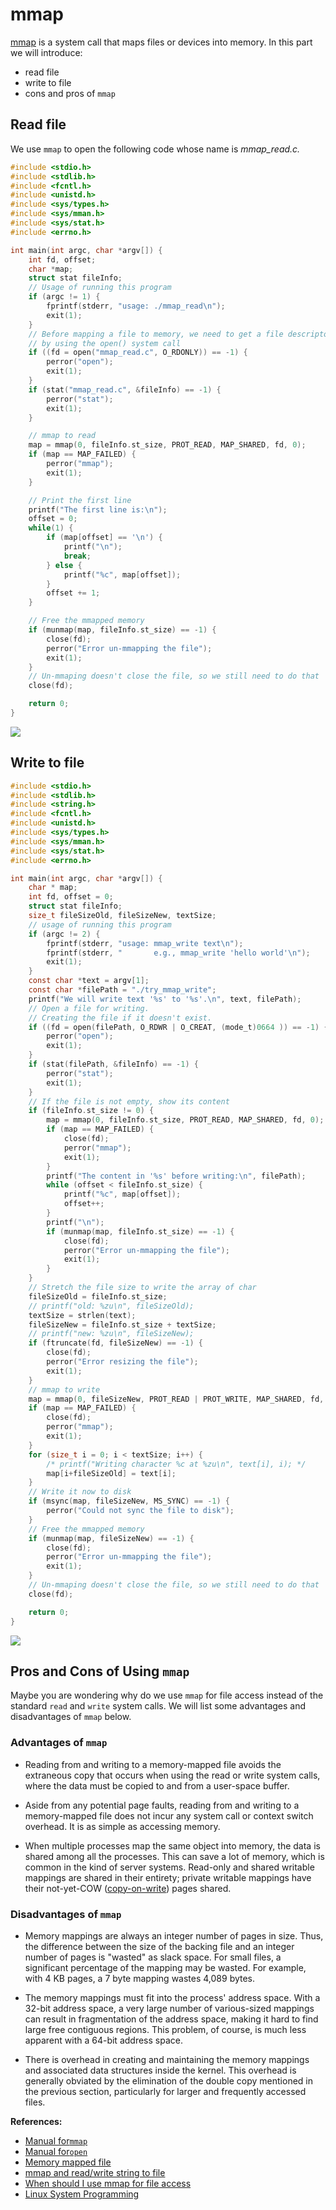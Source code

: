# mmap

[mmap](http://man7.org/linux/man-pages/man2/mmap.2.html) is a system call that maps files or devices into memory. In this part we will introduce:

* read file
* write to file 
* cons and pros of `mmap`

## Read file

We use `mmap` to open the following code whose name is _mmap\_read.c._

```C
#include <stdio.h>
#include <stdlib.h>
#include <fcntl.h>
#include <unistd.h>
#include <sys/types.h>
#include <sys/mman.h>
#include <sys/stat.h>
#include <errno.h>

int main(int argc, char *argv[]) {
    int fd, offset;
    char *map;
    struct stat fileInfo;
    // Usage of running this program
    if (argc != 1) {
        fprintf(stderr, "usage: ./mmap_read\n");
        exit(1);
    }
    // Before mapping a file to memory, we need to get a file descriptor for it
    // by using the open() system call
    if ((fd = open("mmap_read.c", O_RDONLY)) == -1) {
        perror("open");
        exit(1);
    }
    if (stat("mmap_read.c", &fileInfo) == -1) {
        perror("stat");
        exit(1);
    }

    // mmap to read
    map = mmap(0, fileInfo.st_size, PROT_READ, MAP_SHARED, fd, 0);
    if (map == MAP_FAILED) {
        perror("mmap");
        exit(1);
    }

    // Print the first line
    printf("The first line is:\n");
    offset = 0;
    while(1) {
        if (map[offset] == '\n') {
            printf("\n");
            break;
        } else {
            printf("%c", map[offset]);
        }
        offset += 1;
    }

    // Free the mmapped memory
    if (munmap(map, fileInfo.st_size) == -1) {
        close(fd);
        perror("Error un-mmapping the file");
        exit(1);
    }
    // Un-mmaping doesn't close the file, so we still need to do that
    close(fd);

    return 0;
}
```

![](/assets/mmap_read.png)

## Write to file

```C
#include <stdio.h>
#include <stdlib.h>
#include <string.h>
#include <fcntl.h>
#include <unistd.h>
#include <sys/types.h>
#include <sys/mman.h>
#include <sys/stat.h>
#include <errno.h>

int main(int argc, char *argv[]) {
    char * map;
    int fd, offset = 0;
    struct stat fileInfo;
    size_t fileSizeOld, fileSizeNew, textSize;
    // usage of running this program
    if (argc != 2) {
        fprintf(stderr, "usage: mmap_write text\n");
        fprintf(stderr, "       e.g., mmap_write 'hello world'\n");
        exit(1);
    }
    const char *text = argv[1];
    const char *filePath = "./try_mmap_write";
    printf("We will write text '%s' to '%s'.\n", text, filePath);
    // Open a file for writing.
    // Creating the file if it doesn't exist.
    if ((fd = open(filePath, O_RDWR | O_CREAT, (mode_t)0664 )) == -1) {
        perror("open");
        exit(1);
    }
    if (stat(filePath, &fileInfo) == -1) {
        perror("stat");
        exit(1);
    }
    // If the file is not empty, show its content
    if (fileInfo.st_size != 0) {
        map = mmap(0, fileInfo.st_size, PROT_READ, MAP_SHARED, fd, 0);
        if (map == MAP_FAILED) {
            close(fd);
            perror("mmap");
            exit(1);
        }
        printf("The content in '%s' before writing:\n", filePath);
        while (offset < fileInfo.st_size) {
            printf("%c", map[offset]);
            offset++;
        }
        printf("\n");
        if (munmap(map, fileInfo.st_size) == -1) {
            close(fd);
            perror("Error un-mmapping the file");
            exit(1);
        }
    }
    // Stretch the file size to write the array of char
    fileSizeOld = fileInfo.st_size;
    // printf("old: %zu\n", fileSizeOld);
    textSize = strlen(text);
    fileSizeNew = fileInfo.st_size + textSize;
    // printf("new: %zu\n", fileSizeNew);
    if (ftruncate(fd, fileSizeNew) == -1) {
        close(fd);
        perror("Error resizing the file");
        exit(1);
    }
    // mmap to write
    map = mmap(0, fileSizeNew, PROT_READ | PROT_WRITE, MAP_SHARED, fd, 0);
    if (map == MAP_FAILED) {
        close(fd);
        perror("mmap");
        exit(1);
    }
    for (size_t i = 0; i < textSize; i++) {
        /* printf("Writing character %c at %zu\n", text[i], i); */
        map[i+fileSizeOld] = text[i];
    }
    // Write it now to disk
    if (msync(map, fileSizeNew, MS_SYNC) == -1) {
        perror("Could not sync the file to disk");
    }
    // Free the mmapped memory
    if (munmap(map, fileSizeNew) == -1) {
        close(fd);
        perror("Error un-mmapping the file");
        exit(1);
    }
    // Un-mmaping doesn't close the file, so we still need to do that
    close(fd);

    return 0;
}
```

![](/assets/mmap_write.png)

## Pros and Cons of Using `mmap`

Maybe you are wondering why do we use  `mmap` for file access instead of the standard `read` and `write` system calls. We will list some advantages and disadvantages of `mmap` below.

### Advantages of `mmap`

* Reading from and writing to a memory-mapped file avoids the extraneous copy that occurs when using the read or write system calls, where the data must be copied to and from a user-space buffer.
* Aside from any potential page faults, reading from and writing to a memory-mapped file does not incur any system call or context switch overhead. It is as simple as accessing memory.

* When multiple processes map the same object into memory, the data is shared among all the processes. This can save a lot of memory, which is common in the kind of server systems. Read-only and shared writable mappings are shared in their entirety; private writable mappings have their not-yet-COW \([copy-on-write](https://en.wikipedia.org/wiki/Copy-on-write)\) pages shared.

### Disadvantages of `mmap`

* Memory mappings are always an integer number of pages in size. Thus, the difference between the size of the backing file and an integer number of pages is "wasted" as slack space. For small files, a significant percentage of the mapping may be wasted. For example, with 4 KB pages, a 7 byte mapping wastes 4,089 bytes.
* The memory mappings must fit into the process' address space. With a 32-bit address space, a very large number of various-sized mappings can result in fragmentation of the address space, making it hard to find large free contiguous regions. This problem, of course, is much less apparent with a 64-bit address space.

* There is overhead in creating and maintaining the memory mappings and associated data structures inside the kernel. This overhead is generally obviated by the elimination of the double copy mentioned in the previous section, particularly for larger and frequently accessed files.

**References:**

* [Manual for`mmap`](http://man7.org/linux/man-pages/man2/mmap.2.html)
* [Manual for`open`](https://linux.die.net/man/3/open)
* [Memory mapped file](https://beej.us/guide/bgipc/output/html/multipage/mmap.html)
* [mmap and read/write string to file](https://gist.github.com/sanmarcos/991042)
* [When should I use mmap for file access](http://stackoverflow.com/questions/258091/when-should-i-use-mmap-for-file-access)
* [Linux System Programming](https://www.safaribooksonline.com/library/view/linux-system-programming/0596009585/ch04s03.html)



